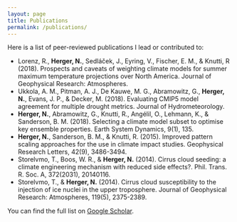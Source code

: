 ```yaml
---
layout: page
title: Publications
permalink: /publications/
---
```


Here is a list of peer-reviewed publications I lead or contributed to:

* Lorenz, R., **Herger, N.**, Sedláček, J., Eyring, V., Fischer, E. M., & Knutti, R (2018). Prospects and caveats of weighting climate models for summer maximum temperature projections over North America. Journal of Geophysical Research: Atmospheres.
* Ukkola, A. M., Pitman, A. J., De Kauwe, M. G., Abramowitz, G., **Herger, N.**, Evans, J. P., & Decker, M. (2018). Evaluating CMIP5 model agreement for multiple drought metrics. Journal of Hydrometeorology.
* **Herger, N.**, Abramowitz, G., Knutti, R., Angélil, O., Lehmann, K., & Sanderson, B. M. (2018). Selecting a climate model subset to optimise key ensemble properties. Earth System Dynamics, 9(1), 135.
* **Herger, N.**, Sanderson, B. M., & Knutti, R. (2015). Improved pattern scaling approaches for the use in climate impact studies. Geophysical Research Letters, 42(9), 3486-3494.
* Storelvmo, T., Boos, W. R., & **Herger, N.** (2014). Cirrus cloud seeding: a climate engineering mechanism with reduced side effects?. Phil. Trans. R. Soc. A, 372(2031), 20140116.
* Storelvmo, T., & **Herger, N.** (2014). Cirrus cloud susceptibility to the injection of ice nuclei in the upper troposphere. Journal of Geophysical Research: Atmospheres, 119(5), 2375-2389.


You can find the full list on [Google Scholar](https://scholar.google.com.au/citations?user=pY9LckMAAAAJ&hl=en "Publications").